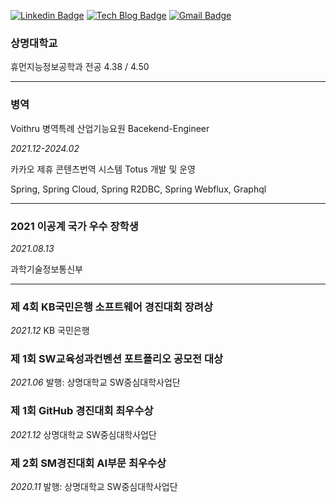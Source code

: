 [![Linkedin Badge](https://img.shields.io/badge/-LinkedIn-blue?style=flat-square&logo=Linkedin&logoColor=white&link=https://https://www.linkedin.com/in/yoonho-ahn-30baa5203/)](https://www.linkedin.com/in/yoonho-ahn-30baa5203/)
[![Tech Blog Badge](https://img.shields.io/badge/-Tech%20blog-gray?style=flat-square&logo=github&link=https://ahn3330.tistory.com/)](https://ahn3330.tistory.com/)
[![Gmail Badge](https://img.shields.io/badge/Gmail-d14836?style=flat-square&logo=Gmail&logoColor=white&link=mailto:yoonho5684@gmail.com)](mailto:yoonho5684@gmail.com)

### 상명대학교

휴먼지능정보공학과 전공 4.38 / 4.50

---

### 병역

Voithru 병역특례 산업기능요원 Bacekend-Engineer

*2021.12-2024.02*

카카오 제휴 콘텐츠번역 시스템 Totus 개발 및 운영

Spring, Spring Cloud, Spring R2DBC, Spring Webflux, Graphql

---

### 2021 이공계 국가 우수 장학생

*2021.08.13*

과학기술정보통신부

---

### **제 4회 KB국민은행 소프트웨어 경진대회 장려상**

*2021.12*
KB 국민은행

### 제 1회 SW교육성과컨벤션 포트폴리오 공모전 대상

*2021.06*
발행: 상명대학교 SW중심대학사업단

### **제 1회 GitHub 경진대회 최우수상**

*2021.12*
상명대학교 SW중심대학사업단

### 제 2회 SM경진대회 AI부문 최우수상

*2020.11*
발행: 상명대학교 SW중심대학사업단

